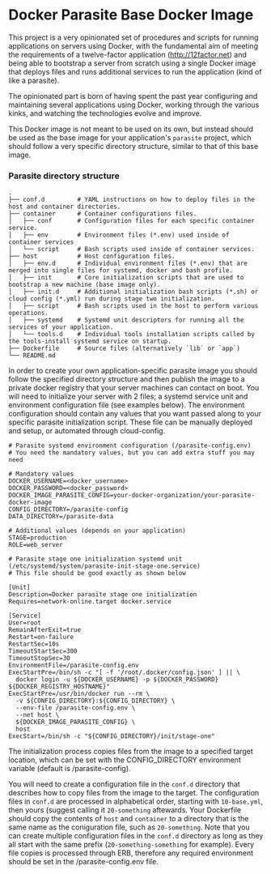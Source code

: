 # Docker Parasite Base Docker Image

This project is a very opinionated set of procedures and scripts for running applications on servers using Docker, with the fundamental aim of meeting the requirements of a twelve-factor application (http://12factor.net) and being able to bootstrap a server from scratch using a single Docker image that deploys files and runs additional services to run the application (kind of like a parasite).

The opinionated part is born of having spent the past year configuring and maintaining several applications using Docker, working through the various kinks, and watching the technologies evolve and improve.

This Docker image is not meant to be used on its own, but instead should be used as the base image for your application's `parasite` project, which should follow a very specific directory structure, similar to that of this base image.

### Parasite directory structure

    .
    ├── conf.d         # YAML instructions on how to deploy files in the host and container directories.
    ├── container      # Container configurations files.
    │   ├── conf       # Configuration files for each specific container service.
    │   ├── env        # Environment files (*.env) used inside of container services
    │   └── script     # Bash scripts used inside of container services.
    ├── host           # Host configuration files.
    │   ├── env.d      # Individual environment files (*.env) that are merged into single files for systemd, docker and bash profile.
    │   ├── init       # Core initialization scripts that are used to bootstrap a new machine (base image only).
    │   ├── init.d     # Additional initialization bash scripts (*.sh) or cloud config (*.yml) run during stage two initialization.
    │   ├── script     # Bash scripts used in the host to perform various operations.
    │   ├── systemd    # Systemd unit descriptors for running all the services of your application.
    │   └── tools.d    # Individual tools installation scripts called by the tools-install systemd service on startup.
    ├── Dockerfile     # Source files (alternatively `lib` or `app`)
    └── README.md

In order to create your own application-specific parasite image you should follow the specified directory structure and then publish the image to a private docker registry that your server machines can contact on boot.  You will need to initialize your server with 2 files; a systemd service unit and environment configuration file (see examples
below).  The environment configuration should contain any values that you want passed along to your specific
parasite initialization script.  These file can be manually deployed and setup, or automated through cloud-config.

```
# Parasite systemd environment configuration (/parasite-config.env)
# You need the mandatory values, but you can add extra stuff you may need

# Mandatory values
DOCKER_USERNAME=<docker_username>
DOCKER_PASSWORD=<docker_password>
DOCKER_IMAGE_PARASITE_CONFIG=your-docker-organization/your-parasite-docker-image
CONFIG_DIRECTORY=/parasite-config
DATA_DIRECTORY=/parasite-data

# Additional values (depends on your application)
STAGE=production
ROLE=web_server
```

```
# Parasite stage one initialization systemd unit (/etc/systemd/system/parasite-init-stage-one.service)
# This file should be good exactly as shown below

[Unit]
Description=Docker parasite stage one initialization
Requires=network-online.target docker.service

[Service]
User=root
RemainAfterExit=true
Restart=on-failure
RestartSec=10s
TimeoutStartSec=300
TimeoutStopSec=30
EnvironmentFile=/parasite-config.env
ExecStartPre=/bin/sh -c "[ -f '/root/.docker/config.json' ] || \
  docker login -u ${DOCKER_USERNAME} -p ${DOCKER_PASSWORD} ${DOCKER_REGISTRY_HOSTNAME}"
ExecStartPre=/usr/bin/docker run --rm \
  -v ${CONFIG_DIRECTORY}:${CONFIG_DIRECTORY} \
  --env-file /parasite-config.env \
  --net host \
  ${DOCKER_IMAGE_PARASITE_CONFIG} \
  host
ExecStart=/bin/sh -c "${CONFIG_DIRECTORY}/init/stage-one"
```

The initialization process copies files from the image to a specified target location, which can be set with the CONFIG_DIRECTORY environment variable (default is /parasite-config).

You will need to create a configuration file in the `conf.d` directory that describes how to copy files from the image to the target.  The configuration files in `conf.d` are processed in alphabetical order, starting with `10-base.yml`, then yours (suggest calling it `20-something` aftewards.  Your Dockerfile should copy the contents of `host` and `container` to a directory that is the same name as the coniguration file, such as `20-something`.  Note that you can create multiple configuration files in the `conf.d` directory as long as they all start with the same prefix (`20-something-something` for example).  Every file copies is processed through ERB, therefore any required environment should be set in the /parasite-config.env file.
